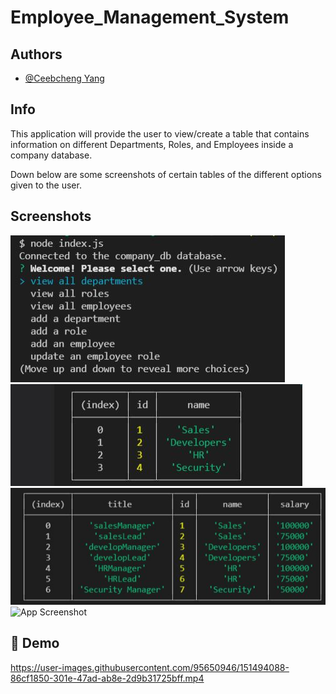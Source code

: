 
# Employee_Management_System



## Authors

- [@Ceebcheng Yang](https://github.com/Ceebcheng)


## Info

This application will provide the user to view/create a table that contains information on different
Departments, Roles, and Employees inside a company database. 

Down below are some screenshots of certain tables of the different options given to the user.

## Screenshots

![App Screenshot](https://github.com/Ceebcheng/Employee_Management_System/blob/main/Assets/Capture1.JPG)
![App Screenshot](https://github.com/Ceebcheng/Employee_Management_System/blob/main/Assets/Capture2.JPG)
![App Screenshot](https://github.com/Ceebcheng/Employee_Management_System/blob/main/Assets/Capture3.JPG)
![App Screenshot](https://github.com/Ceebcheng/Employee_Management_System/blob/main/Assets/Capture4.JPG)

## 🔗 Demo

https://user-images.githubusercontent.com/95650946/151494088-86cf1850-301e-47ad-ab8e-2d9b31725bff.mp4
